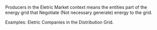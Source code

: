 Producers in the Eletric Market context means the entities part of the energy grid that Negotiate (Not necessary generate) energy to the grid.

Examples: Eletric Companies in the Distribution Grid.